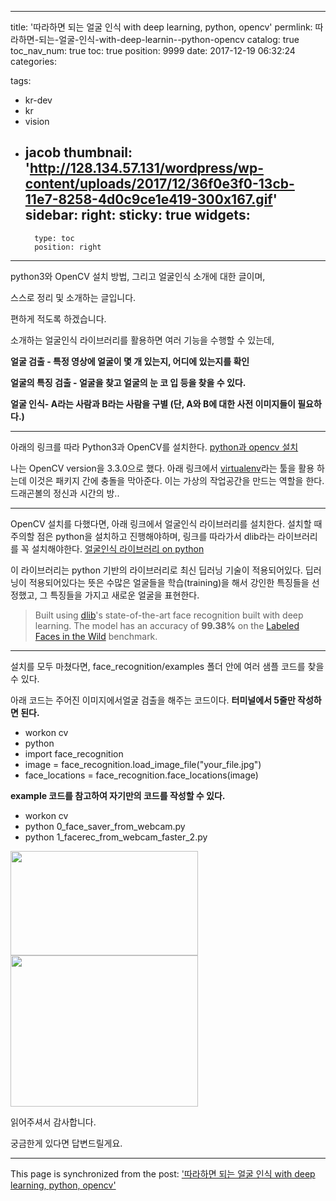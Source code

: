 
---
title: '따라하면 되는 얼굴 인식 with deep learning, python, opencv'
permlink: 따라하면-되는-얼굴-인식-with-deep-learnin--python-opencv
catalog: true
toc_nav_num: true
toc: true
position: 9999
date: 2017-12-19 06:32:24
categories:

tags:
- kr-dev
- kr
- vision
- jacob
thumbnail: 'http://128.134.57.131/wordpress/wp-content/uploads/2017/12/36f0e3f0-13cb-11e7-8258-4d0c9ce1e419-300x167.gif'
sidebar:
    right:
        sticky: true
widgets:
    -
        type: toc
        position: right
---


python3와 OpenCV 설치 방법, 그리고 얼굴인식 소개에 대한 글이며,

스스로 정리 및 소개하는 글입니다.

편하게 적도록 하겠습니다.

소개하는 얼굴인식 라이브러리를 활용하면 여러 기능을 수행할 수 있는데,

<strong>얼굴 검출 - 특정 영상에 얼굴이 몇 개 있는지, 어디에 있는지를 확인</strong>

<strong>얼굴의 특징 검출 - 얼굴을 찾고 얼굴의 눈 코 입 등을 찾을 수 있다.</strong>

<strong>얼굴 인식- A라는 사람과 B라는 사람을 구별 (단, A와 B에 대한 사전 이미지들이 필요하다.)</strong>

<hr />

아래의 링크를 따라 Python3과 OpenCV를 설치한다.
<a href="https://www.pyimagesearch.com/2015/07/20/install-opencv-3-0-and-python-3-4-on-ubuntu/">python과 opencv 설치</a>

나는 OpenCV version을 3.3.0으로 했다.
아래 링크에서 <a href="https://virtualenv.pypa.io/en/latest/" target="_blank" rel="noopener">virtualenv</a>라는 툴을 활용 하는데 이것은 패키지 간에 충돌을 막아준다.
이는 가상의 작업공간을 만드는 역할을 한다. 드래곤볼의 정신과 시간의 방..

<hr />

OpenCV 설치를 다했다면, 아래 링크에서 얼굴인식 라이브러리를 설치한다.
설치할 때 주의할 점은 python을 설치하고 진행해야하며,
링크를 따라가서 dlib라는 라이브러리를 꼭 설치해야한다.
<a href="https://github.com/ageitgey/face_recognition">얼굴인식 라이브러리 on python</a>

이 라이브러리는 python 기반의 라이브러리로 최신 딥러닝 기술이 적용되어있다.
딥러닝이 적용되어있다는 뜻은 수많은 얼굴들을 학습(training)을 해서 강인한 특징들을 선정했고, 그 특징들을 가지고 새로운 얼굴을 표현한다.
<blockquote>Built using <a href="http://dlib.net/">dlib</a>'s state-of-the-art face recognition built with deep learning. The model has an accuracy of <strong>99.38%</strong> on the <a href="http://vis-www.cs.umass.edu/lfw/">Labeled Faces in the Wild</a> benchmark.</blockquote>

<hr />

설치를 모두 마쳤다면, face_recognition/examples 폴더 안에 여러 샘플 코드를 찾을 수 있다.

아래 코드는 주어진 이미지에서얼굴 검출을 해주는 코드이다.
<strong>터미널에서 5줄만 작성하면 된다.</strong>
<ul>
 	<li>workon cv</li>
 	<li>python</li>
 	<li>import face_recognition</li>
 	<li>image = face_recognition.load_image_file("your_file.jpg")</li>
 	<li>face_locations = face_recognition.face_locations(image)</li>
</ul>
<strong>example 코드를 참고하여 자기만의 코드를 작성할 수 있다.</strong>
<ul>
 	<li>workon cv</li>
 	<li>python 0_face_saver_from_webcam.py</li>
 	<li>python 1_facerec_from_webcam_faster_2.py</li>
</ul>
<img class="alignnone size-medium wp-image-550" src="http://128.134.57.131/wordpress/wp-content/uploads/2017/12/36f0e3f0-13cb-11e7-8258-4d0c9ce1e419-300x167.gif" alt="" width="300" height="167" />

<img class="alignnone size-medium wp-image-552" src="http://128.134.57.131/wordpress/wp-content/uploads/2017/12/a1-e1513663116211-300x242.png" alt="" width="300" height="242" />

읽어주셔서 감사합니다.

궁금한게 있다면 답변드릴게요.

- - -

This page is synchronized from the post: ['따라하면 되는 얼굴 인식 with deep learning, python, opencv'](https://steempeak.com/@jacobyu/with-python-opencv-deep-learning)
